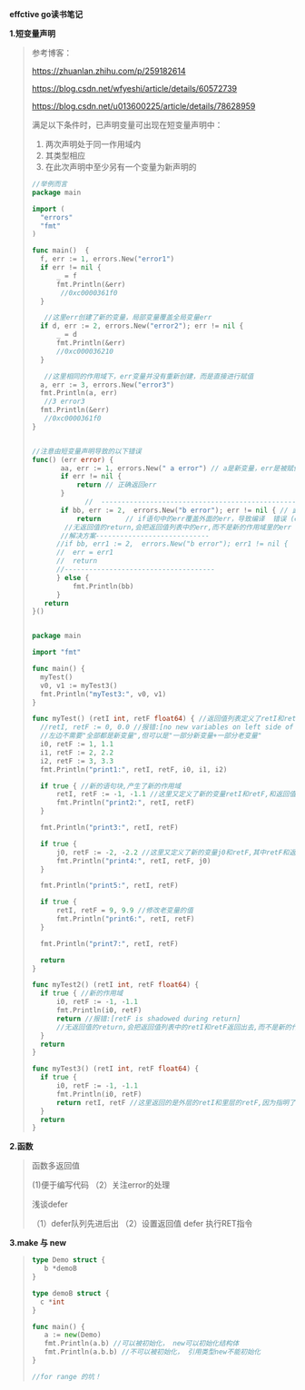**effctive go读书笔记**

**1.短变量声明**

>参考博客：
>
>https://zhuanlan.zhihu.com/p/259182614
>
>https://blog.csdn.net/wfyeshi/article/details/60572739
>
>https://blog.csdn.net/u013600225/article/details/78628959
>
>满足以下条件时，已声明变量可出现在短变量声明中：
>
>1. 两次声明处于同一作用域内
>2. 其类型相应
>3. 在此次声明中至少另有一个变量为新声明的
>
>```go
>//举例而言
>package main
>
>import (
>	"errors"
>	"fmt"
>)
>
>func main()  {
>	f, err := 1, errors.New("error1")
>	if err != nil {
>		_ = f
>		fmt.Println(&err)
>        //0xc0000361f0
>	}
>
>    //这里err创建了新的变量，局部变量覆盖全局变量err
>	if d, err := 2, errors.New("error2"); err != nil {
>		_ = d
>		fmt.Println(&err)
>		//0xc000036210
>	}
>
>    //这里相同的作用域下，err变量并没有重新创建，而是直接进行赋值
>	a, err := 3, errors.New("error3")
>	fmt.Println(a, err)
>    //3 error3
>	fmt.Println(&err)
>    //0xc0000361f0
>}
>
>
>//注意由短变量声明导致的以下错误
>func() (err error) {  
>        aa, err := 1, errors.New(" a error") // a是新变量，err是被赋值  
>        if err != nil {  
>            return // 正确返回err  
>        }  
>              //  ------------------------------------------------  
>        if bb, err := 2,  errors.New("b error"); err != nil { // 此刻if语句中err被重新创建  
>            return      // if语句中的err覆盖外面的err，导致编译  错误 (err is shadowed during return) 
>         //无返回值的return,会把返回值列表中的err,而不是新的作用域里的err
>        //解决方案----------------------------  
>    	//if bb, err1 := 2,  errors.New("b error"); err1 != nil {  
>    	//  err = err1  
>    	//  return  
>    	//-------------------------------------  
>     	} else {   
>        	fmt.Println(bb)   
>    	}   
>    return   
>}()
>
>
>package main
>
>import "fmt"
>
>func main() {
>	myTest()
>	v0, v1 := myTest3()
>	fmt.Println("myTest3:", v0, v1)
>}
>
>func myTest() (retI int, retF float64) { //返回值列表定义了retI和retF变量,作用域是整个函数体
>	//retI, retF := 0, 0.0 //报错:[no new variables on left side of :=]
>	//左边不需要"全部都是新变量",但可以是"一部分新变量+一部分老变量"
>	i0, retF := 1, 1.1
>	i1, retF := 2, 2.2
>	i2, retF := 3, 3.3
>	fmt.Println("print1:", retI, retF, i0, i1, i2)
>
>	if true { //新的语句块,产生了新的作用域
>		retI, retF := -1, -1.1 //这里又定义了新的变量retI和retF,和返回值列表重名了,作用域是if语句块
>		fmt.Println("print2:", retI, retF)
>	}
>
>	fmt.Println("print3:", retI, retF)
>
>	if true {
>		j0, retF := -2, -2.2 //这里又定义了新的变量j0和retF,其中retF和返回值列表中的retF重名了
>		fmt.Println("print4:", retI, retF, j0)
>	}
>
>	fmt.Println("print5:", retI, retF)
>
>	if true {
>		retI, retF = 9, 9.9 //修改老变量的值
>		fmt.Println("print6:", retI, retF)
>	}
>
>	fmt.Println("print7:", retI, retF)
>
>	return
>}
>
>func myTest2() (retI int, retF float64) {
>	if true { //新的作用域
>		i0, retF := -1, -1.1
>		fmt.Println(i0, retF)
>		return //报错:[retF is shadowed during return]
>		//无返回值的return,会把返回值列表中的retI和retF返回出去,而不是新的作用域里的retF
>	}
>	return
>}
>
>func myTest3() (retI int, retF float64) {
>	if true {
>		i0, retF := -1, -1.1
>		fmt.Println(i0, retF)
>		return retI, retF //这里返回的是外层的retI和里层的retF,因为指明了,所以没有报错
>	}
>	return
>}
>```

**2.函数**

> 函数多返回值
>
> (1)便于编写代码 （2）关注error的处理
>
>  
>
> 浅谈defer
>
> （1）defer队列先进后出 （2）设置返回值  defer 执行RET指令
>

**3.make 与 new**

>```go
>type Demo struct {
>    b *demoB
>}
>
>type demoB struct { 
>	c *int
>}
>
>func main() {
>    a := new(Demo)
>    fmt.Println(a.b) //可以被初始化， new可以初始化结构体
>    fmt.Println(a.b.b) //不可以被初始化， 引用类型new不能初始化
>}
>
>//for range 的坑！
>
>```
>
>